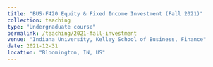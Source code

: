 ```yaml
---
title: "BUS-F420 Equity & Fixed Income Investment (Fall 2021)"
collection: teaching
type: "Undergraduate course"
permalink: /teaching/2021-fall-investment
venue: "Indiana University, Kelley School of Business, Finance"
date: 2021-12-31
location: "Bloomington, IN, US"
---
```

